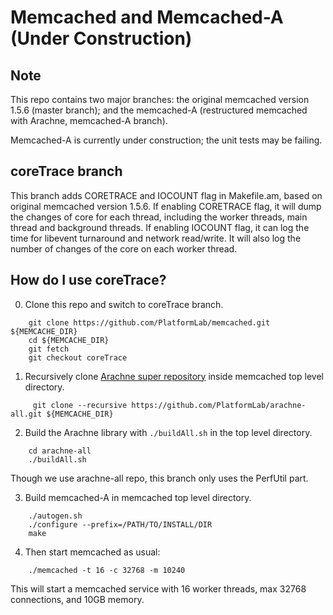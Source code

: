 # Memcached and Memcached-A (Under Construction)

## Note
This repo contains two major branches:
the original memcached version 1.5.6 (master branch);
and the memcached-A (restructured memcached with Arachne, memcached-A branch).

Memcached-A is currently under construction; the unit tests may be failing.

## coreTrace branch
This branch adds CORETRACE and IOCOUNT flag in Makefile.am, based on original
memcached version 1.5.6.
If enabling CORETRACE flag, it will dump the changes of core for each thread,
including the worker threads, main thread and background threads.
If enabling IOCOUNT flag, it can log the time for libevent turnaround and
network read/write. It will also log the number of changes of the core on each
worker thread.

## How do I use coreTrace?
0. Clone this repo and switch to coreTrace branch.
```
    git clone https://github.com/PlatformLab/memcached.git ${MEMCACHE_DIR}
    cd ${MEMCACHE_DIR}
    git fetch
    git checkout coreTrace
```

1. Recursively clone [Arachne super repository](https://github.com/PlatformLab/arachne-all)
inside memcached top level directory.
```
     git clone --recursive https://github.com/PlatformLab/arachne-all.git ${MEMCACHE_DIR}
```

2. Build the Arachne library with `./buildAll.sh` in the top level directory.
```
    cd arachne-all
    ./buildAll.sh
```
Though we use arachne-all repo, this branch only uses the PerfUtil part.

3. Build memcached-A in memcached top level directory.
```
    ./autogen.sh
    ./configure --prefix=/PATH/TO/INSTALL/DIR
    make
```

4. Then start memcached as usual:
```
    ./memcached -t 16 -c 32768 -m 10240
```
This will start a memcached service with 16 worker threads, max 32768 connections,
and 10GB memory.
